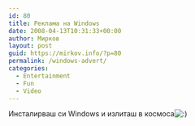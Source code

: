 ```yaml
---
id: 80
title: Реклама на Windows
date: 2008-04-13T10:31:33+00:00
author: Мирков
layout: post
guid: https://mirkov.info/?p=80
permalink: /windows-advert/
categories:
  - Entertainment
  - Fun
  - Video
---
```

Инсталирваш си Windows и излиташ в космоса<img src='https://mirkov.info/wp-includes/images/blank.gif' alt=':)' class='wp-smiley smiley-2' />